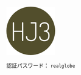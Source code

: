 
[![favicon_url]][app_url]

認証パスワード： `realglobe`

[app_url]: http://edac.online/jissho3
[favicon_url]: doc/images/favicon.png
